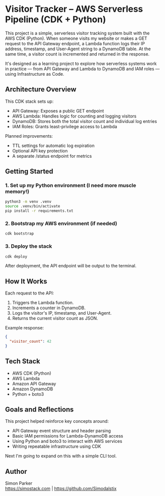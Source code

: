 # Visitor Tracker – AWS Serverless Pipeline (CDK + Python)

This project is a simple, serverless visitor tracking system built with the AWS CDK (Python). When someone visits my website or makes a GET request to the API Gateway endpoint, a Lambda function logs their IP address, timestamp, and User-Agent string to a DynamoDB table. At the same time, a visitor count is incremented and returned in the response.

It's designed as a learning project to explore how serverless systems work in practice — from API Gateway and Lambda to DynamoDB and IAM roles — using Infrastructure as Code.

## Architecture Overview

This CDK stack sets up:

- API Gateway: Exposes a public GET endpoint
- AWS Lambda: Handles logic for counting and logging visitors
- DynamoDB: Stores both the total visitor count and individual log entries
- IAM Roles: Grants least-privilege access to Lambda

Planned improvements:
- TTL settings for automatic log expiration
- Optional API key protection
- A separate /status endpoint for metrics

## Getting Started

### 1. Set up my Python environment (I need more muscle memory!)

```bash
python3 -m venv .venv
source .venv/bin/activate
pip install -r requirements.txt
```

### 2. Bootstrap my AWS environment (if needed)

```bash
cdk bootstrap
```

### 3. Deploy the stack

```bash
cdk deploy
```

After deployment, the API endpoint will be output to the terminal.

## How It Works

Each request to the API:

1. Triggers the Lambda function.
2. Increments a counter in DynamoDB.
3. Logs the visitor's IP, timestamp, and User-Agent.
4. Returns the current visitor count as JSON.

Example response:

```json
{
  "visitor_count": 42
}
```

## Tech Stack

- AWS CDK (Python)
- AWS Lambda
- Amazon API Gateway
- Amazon DynamoDB
- Python + boto3

## Goals and Reflections

This project helped reinforce key concepts around:

- API Gateway event structure and header parsing
- Basic IAM permissions for Lambda-DynamoDB access
- Using Python and boto3 to interact with AWS services
- Writing repeatable infrastructure using CDK

Next I'm going to expand on this with a simple CLI tool.

## Author

Simon Parker  
https://simostack.com | https://github.com/Simodalstix
